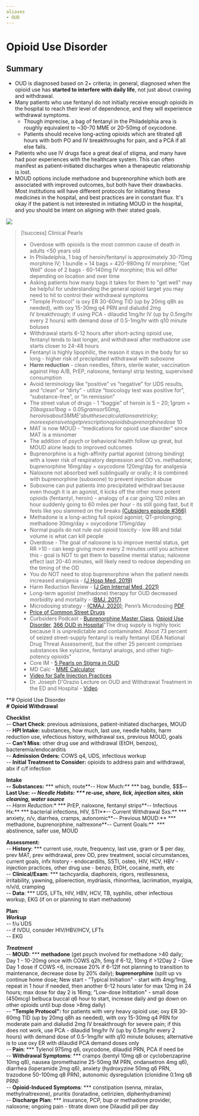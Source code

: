 ```yaml
---
aliases
- OUD
---
```

# Opioid Use Disorder
## Summary
- OUD is diagnosed based on 2+ criteria; in general, diagnosed when the opioid use has **started to interfere with daily life**, not just about craving and withdrawal.
- Many patients who use fentanyl do not initially receive enough opioids in the hospital to reach their level of dependence, and they will experience withdrawal symptoms.
	- Though imprecise, a bag of fentanyl in the Philadelphia area is roughly equivalent to ~30-70 MME or 20-50mg of oxycodone.
	- Patients should receive long-acting opioids which are titrated q8 hours with both PO and IV breakthroughs for pain, and a PCA if all else fails.
- Patients who use IV drugs face a great deal of stigma, and many have had poor experiences with the healthcare system. This can often manifest as patient-initiated discharges when a therapeutic relationship is lost.
- MOUD options include methadone and buprenorphine which both are associated with improved outcomes, but both have their drawbacks. Most institutions will have different protocols for initiating these medicines in the hospital, and best practices are in constant flux. It's okay if the patient is not interested in initiating MOUD in the hospital, and you should be intent on aligning with their stated goals.

![](https://i.imgur.com/4MNFWR2.png)


> [!success] Clinical Pearls
> - Overdose with opioids is the most common cause of death in adults <50 years old
> - In Philadelphia, 1 bag of heroin/fentanyl is approximately 30-70mg morphine IV; 1 bundle = 14 bags = 420-980mg IV morphine; "Get Well" dose of 2 bags - 60-140mg IV morphine; this wil differ depending on location and over time
> - Asking patients how many bags it takes for them to "get well" may be helpful for understanding the general opioid target you may need to hit to control their withdrawal symptoms
> - "Temple Protocol" is oxy ER 30-60mg TID (up by 20mg q8h as needed), with oxy 15-30mg q4 PRN and dialudid 2mg IV breakthrough; if using PCA - dilaudid 1mg/hr IV (up by 0.5mg/hr every 2 hours) with demand dose of 0.5-1mg/hr with q10 minute boluses
> - Withdrawal starts 6-12 hours after short-acting opioid use, fentanyl tends to last longer, and withdrawal after methadone use starts closer to 24-48 hours
> - Fentanyl is highly lipophilic, the reason it stays in the body for so long - higher risk of precipitated withdrawal with suboxone
> - **Harm reduction** - clean needles, filters, sterile water, vaccination against Hep A/B, PrEP, naloxone, fentanyl strip testing, supervised consumption
> - Avoid terminology like “positive” vs “negative” for UDS results, and “clean” or “dirty” - utilize “toxicology test was positive for”, “substance-free”, or “in remission” 
> - The street value of drugs - 1 “baggie” of heroin is $5-20; 1 gram = 20 bags so 1 bag = 0.05 grams or 50mg, heroin is about 3 MME’s but these calculations are tricky; more expensive to get prescription opioids buprenorphine dose ~$10
> - MAT is now MOUD - “medications for opioid use disorder” since MAT is a misnomer
> - The addition of psych or behavioral health follow up great, but MOUD alone leads to improved outcomes
> - Buprenorphine is a high-affinity partial agonist (strong binding) with a lower risk of respiratory depression and OD vs. methadone; buprenorphine 16mg/day = oxycodone 120mg/day for analgesia
> - Naloxone not absorbed well sublingually or orally; it is combined with buprenorphine (suboxone) to prevent injection abuse
> - Suboxone can put patients into precipitated withdrawl because even though it is an agonist, it kicks off the other more potent opioids (fentantyl, heroin) - analogy of a car going 120 miles an hour suddenly going to 60 miles per hour - its still going fast, but it feels like you slammed on the breaks [(Cubsiders episode #366)](https://thecurbsiders.com/internal-medicine-podcast/366-opioid-use-disorder-and-acute-pain-in-the-hospitalized-patient)
> - Methadone is a long-acting full opioid agonist; QT-prolonging; methadone 30mg/day = oxycodone 175mg/day
> - Normal pupils do not rule out opioid toxicity - low RR and tidal volume is what can kill people
> - Overdose - The goal of naloxone is to improve mental status, get RR >10 - can keep giving more every 2 minutes until you achieve this - goal is NOT to get them to baseline mental status; naloxone effect last 20-40 minutes, will likely need to redose depending on the timing of the OD
> - You do NOT need to stop buprenorphine when the patient needs increased analgesia - [(J Hosp Med, 2019)](https://pubmed.ncbi.nlm.nih.gov/31433765/)
> - Harm Reduction Review - [(J Gen Internal Med, 2021)](https://www.ncbi.nlm.nih.gov/pmc/articles/PMC8218967/)
> - Long-term agonist (methadone) therapy for OUD decreased morbidity and mortality - ([BMJ, 2017)](https://pubmed.ncbi.nlm.nih.gov/28446428/)
> - Microdosing strategy - [(CMAJ, 2020)](https://www.ncbi.nlm.nih.gov/pmc/articles/PMC6970598/); Penn’s Microdosing [PDF](https://penncamp.org/wp-content/uploads/2021/12/Buprenorphine-Microdosing_Final.pdf)
> - [Price of Common Street Drugs](https://www.addictioncenter.com/drugs/how-much-do-drugs-cost/)
> - Curbsiders Podcast - [Buprenorphine Master Class](https://thecurbsiders.com/podcast/187-buprenorphine), [Opioid Use Disorder](https://thecurbsiders.com/internal-medicine-podcast/74-opioid-use-disorder-pain-detox-tapers-health-policy), [366 OUD in Hospital](https://thecurbsiders.com/internal-medicine-podcast/366-opioid-use-disorder-and-acute-pain-in-the-hospitalized-patient)"The drug supply is highly toxic because it is unpredictable and contaminated. About 73 percent of seized street-supply fentanyl is really fentanyl (DEA National Drug Threat Assessment), but the other 25 percent comprises substances like xylazine, fentanyl analogs, and other high-potency opioids"
> - Core IM - [5 Pearls on Stigma in OUD](https://www.coreimpodcast.com/2021/09/29/5-pearls-on-stigma-in-opioid-use-disorder/)
> - MD Calc - [MME Calculator](https://www.mdcalc.com/morphine-milligram-equivalents-mme-calculator)[](https://www.coreimpodcast.com/2021/09/29/5-pearls-on-stigma-in-opioid-use-disorder/)
> - [Video for Safe Injection Practices](https://www.youtube.com/watch?v=Miv8i-slK2w)
> - Dr. Joseph D'Orazio Lecture on OUD and Withdrawal Treatment in the ED and Hospital - [Video](https://www.youtube.com/watch?v=X4g7Y0wYFrY)


**# Opioid Use Disorder  
**# Opioid Withdrawal**

**Checklist  
‍**-- **Chart Check**: previous admissions, patient-initiated discharges, MOUD  
-- **HPI Intake:** substances, how much, last use, needle habits, harm reduction use, infectious history, withdrawal sxs, previous MOUD, goals  
-- **Can't Miss**: other drug use and withdrawal (EtOH, benzos), bacteremia/endocarditis  
-- **Admission Orders:** COWS q4, UDS, infectious workup  
-- **Initial Treatment to Consider:** opioids to address pain and withdrawal, abx if c/f infection

**Intake  
-- Substances:** *** which, route**-- How Much:** *** bag, bundle, $$$**-- Last Use:** *****-- Needle Habits:** *** re-use, share, lick, injection sites, skin cleaning, water source**  
-- Harm Reduction:** *** PrEP, naloxone, fentanyl strips**-- Infectious Hx:** *** bacterial infections, HIV, STI**-- Current Withdrawal Sxs:** *** anxiety, n/v, diarrhea, cramps, autonomic**-- Previous MOUD:** *** methadone, buprenorphine, naltrexone**-- Current Goals:**  *** abstinence, safer use, MOUD

**Assessment:**  
-- **History**: *** current use, route, frequency, last use, gram or $ per day, prev MAT, prev withdrawal, prev OD, prev treatment, social circumstances, current goals, infx history - endocardiits, SSTI, osteo, HIV, HCV, HBV - injection practices, other drug use - benzo, EtOH, cocaine, meth, etc  
-- **Clinical/Exam**: *** tachcyardia, diaphoreis, rigors, restlessness, irritability, yawning, piloerection, mydriasis, rhinorrhea, lacrimation, myalgia, n/v/d, cramping  
-- **Data**: *** UDS, LFTs, HIV, HBV, HCV, TB, syphilis, other infectious workup, EKG (if on or planning to start methadone)

**Plan**:  
**_Workup_**  
-- f/u UDS  
-- if IVDU, consider HIV/HBV/HCV, LFTs  
-- EKG  
  
**_Treatment_**  
-- **MOUD**: *** **methadone** (get psych involved for methadone >40 daily; Day 1 - 10-20mg once with COWS q2h, 5mg if 6-12, 10mg if >12Day 2 - Give Day 1 dose if COWS <6, increase 20% if 6-12If not planning to transition to maintenance, decrease dose by 20% daily); **buprenorphine** (split up vs continue home dose; New start - "Typical Initiation" - start with 4mg/1mg, repeat in 1 hour if needed, then another 6-12 hours later for max 12mg in 24 hours; max dose for day 2 is 16mg; "Low-dose Inititation" - small dose (450mcg) belbuca buccal q6 hour to start, increase daily and go down on other opioids until bup dose >8mg daily)  
-- **"Temple Protocol":** for patients with very heavy opioid use; oxy ER 30-60mg TID (up by 20mg q8h as needed), with oxy 15-30mg q4 PRN for moderate pain and dialudid 2mg IV breakthrough for severe pain; if this does not work, use PCA - dilaudid 1mg/hr IV (up by 0.5mg/hr every 2 hours) with demand dose of 0.5-1mg/hr with q10 minute boluses; alternative is to use oxy ER with dilaudid PCA demand doses only  
-- **Pain**: *** Tylenol 975mg q6, oxycodone, dilaudid PRN, PCA if need be  
-- **Withdrawal Symptoms**: *** cramps (bentyl 10mg q8 or cyclobenzaprine 10mg q8), nausea (promethazine 25-50mg IM PRN, ondansetron 4mg q6), diarrhea (loperamide 2mg q6), anxiety (hydroxyzine 50mg q6 PRN, trazodone 50-100mg q8 PRN), autonomic dysregulation (clonidine 0.1mg q8 PRN)  
-- **Opioid-Induced Symptoms**: *** constipation (senna, miralax, methylnaltrexone), pruritis (loratadine, cetirizien, diphenhydramine)  
-- **Discharge Plan**: *** insurance, PCP, bup or methadone provider, naloxone; ongoing pain - titrate down one Dilaudid pill per day